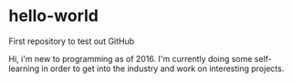 # hello-world
First repository to test out GitHub

Hi, i'm new to programming as of 2016. I'm currently doing some self-learning in order to get into the industry and work on interesting projects.
